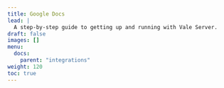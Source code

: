 ```yaml
---
title: Google Docs
lead: |
  A step-by-step guide to getting up and running with Vale Server.
draft: false
images: []
menu:
  docs:
    parent: "integrations"
weight: 120
toc: true
---
```

